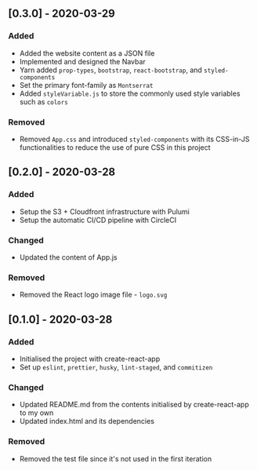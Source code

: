 ## [0.3.0] - 2020-03-29

### Added

- Added the website content as a JSON file
- Implemented and designed the Navbar
- Yarn added `prop-types`, `bootstrap`, `react-bootstrap`, and `styled-components`
- Set the primary font-family as `Montserrat`
- Added `styleVariable.js` to store the commonly used style variables such as `colors`

### Removed

- Removed `App.css` and introduced `styled-components` with its CSS-in-JS functionalities to reduce the use of pure CSS in this project

## [0.2.0] - 2020-03-28

### Added

- Setup the S3 + Cloudfront infrastructure with Pulumi
- Setup the automatic CI/CD pipeline with CircleCI

### Changed

- Updated the content of App.js

### Removed

- Removed the React logo image file - `logo.svg`

## [0.1.0] - 2020-03-28

### Added

- Initialised the project with create-react-app
- Set up `eslint`, `prettier`, `husky`, `lint-staged`, and `commitizen`

### Changed

- Updated README.md from the contents initialised by create-react-app to my own
- Updated index.html and its dependencies

### Removed

- Removed the test file since it's not used in the first iteration
